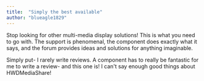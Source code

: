 ```yaml
---
title:  "Simply the best available"
author: "blueagle1829"
---
```

Stop looking for other multi-media display solutions! This is what you need to go with. The support is phenomenal, the component does exactly what it says, and the forum provides ideas and solutions for anything imaginable.

Simply put- I rarely write reviews. A component has to really be fantastic for me to write a review- and this one is! I can't say enough good things about HWDMediaShare!